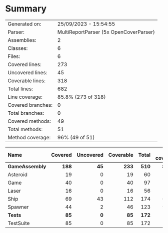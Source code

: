 ﻿# Summary
|||
|:---|:---|
| Generated on: | 25/09/2023 - 15:54:55 |
| Parser: | MultiReportParser (5x OpenCoverParser) |
| Assemblies: | 2 |
| Classes: | 6 |
| Files: | 6 |
| Covered lines: | 273 |
| Uncovered lines: | 45 |
| Coverable lines: | 318 |
| Total lines: | 682 |
| Line coverage: | 85.8% (273 of 318) |
| Covered branches: | 0 |
| Total branches: | 0 |
| Covered methods: | 49 |
| Total methods: | 51 |
| Method coverage: | 96% (49 of 51) |

|**Name**|**Covered**|**Uncovered**|**Coverable**|**Total**|**Line coverage**|**Covered**|**Total**|**Branch coverage**|**Covered**|**Total**|**Method coverage**|
|:---|---:|---:|---:|---:|---:|---:|---:|---:|---:|---:|---:|
|**GameAssembly**|**188**|**45**|**233**|**510**|**80.6%**|**0**|**0**|****|**37**|**39**|**94.8%**|
|Asteroid|19|0|19|60|100%|0|0||4|4|100%|
|Game|40|0|40|97|100%|0|0||7|7|100%|
|Laser|16|0|16|56|100%|0|0||2|2|100%|
|Ship|69|43|112|174|61.6%|0|0||16|18|88.8%|
|Spawner|44|2|46|123|95.6%|0|0||8|8|100%|
|**Tests**|**85**|**0**|**85**|**172**|**100%**|**0**|**0**|****|**12**|**12**|**100%**|
|TestSuite|85|0|85|172|100%|0|0||12|12|100%|

